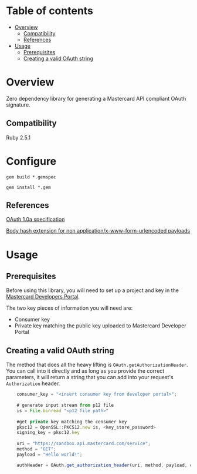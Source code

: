 # Table of contents
- [Overview](#overview)
  * [Compatibility](#compatibility)
  * [References](#references)
- [Usage](#usage)
  * [Prerequisites](#prerequisites)
  * [Creating a valid OAuth string](#creating-a-valid-oauth-string)

# Overview
Zero dependency library for generating a Mastercard API compliant OAuth signature.

## Compatibility
Ruby 2.5.1

# Configure
`gem build *.gemspec`

`gem install *.gem`

## References
[OAuth 1.0a specification](https://tools.ietf.org/html/rfc5849)

[Body hash extension for non application/x-www-form-urlencoded payloads](https://tools.ietf.org/id/draft-eaton-oauth-bodyhash-00.html)

# Usage
## Prerequisites
Before using this library, you will need to set up a project and key in the [Mastercard Developers Portal](https://developer.mastercard.com). 

The two key pieces of information you will need are:

* Consumer key
* Private key matching the public key uploaded to Mastercard Developer Portal

## Creating a valid OAuth string
The method that does all the heavy lifting is `OAuth.getAuthorizationHeader`. You can call into it directly and as long as you provide the correct parameters, it will return a string that you can add into your request's `Authorization` header.

```javascript
	consumer_key = "<insert consumer key from developer portal>";
	
	# generate input stream from p12 file
    is = File.binread "<p12 file path>"
	
	#get private key matching the consumer key
	pksc12 = OpenSSL::PKCS12.new is, <key_store_password>
	signing_key = pksc12.key 
    
	uri = "https://sandbox.api.mastercard.com/service";
	method = "GET";
	payload = "Hello world!";

	authHeader = OAuth.get_authorization_header(uri, method, payload, consumer_key, signing_key);
	
```
